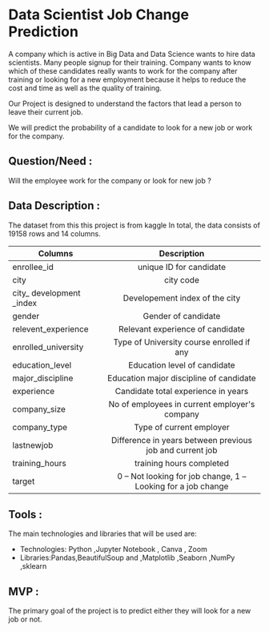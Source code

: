 # Data Scientist Job Change Prediction

A company which is active in Big Data and Data Science wants to hire data scientists. Many people signup for their training. Company wants to know which of these candidates really wants to work for the company after training or looking for a new employment 
because it helps to reduce the cost and time as well as the quality of training.

Our Project is designed to understand the factors that lead a person to leave their current job.

We will predict the probability of a candidate to look for a new job or work for the company.

## Question/Need :

Will the employee work for the company or look for new job ?

## Data Description :

The dataset from this this project is from kaggle 
In total, the data consists of 19158 rows and 14 columns.



| Columns        | Description  | 
| ------------- |:-------------:| 
| enrollee_id   | unique ID for candidate|
| city      | city code      |  
| city_ development _index |     Developement index of the city|
|gender| Gender of candidate|
|relevent_experience|Relevant experience of candidate|
|enrolled_university|Type of University course enrolled if any|
|education_level| Education level of candidate|
|major_discipline| Education major discipline of candidate|
|experience| Candidate total experience in years|
|company_size|No of employees in current employer's company|
|company_type|Type of current employer|
|lastnewjob|Difference in years between previous job and current job|
|training_hours|training hours completed|
|target|0 – Not looking for job change, 1 – Looking for a job change|


## Tools :

The main technologies and libraries that will be used are: 

- Technologies: Python ,Jupyter Notebook , Canva , Zoom
- Libraries:Pandas,BeautifulSoup and ,Matplotlib ,Seaborn ,NumPy ,sklearn

## MVP :

The primary goal of the project is to predict either they will look for a new job or not.

